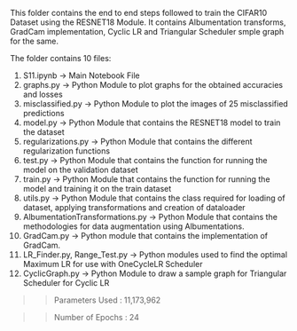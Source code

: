 This folder contains the end to end steps followed to train the CIFAR10 Dataset using the RESNET18 Module. It contains Albumentation transforms, GradCam implementation, Cyclic LR and Triangular Scheduler smple graph for the same.

The folder contains 10 files:

1. S11.ipynb           -> Main Notebook File
2. graphs.py          -> Python Module to plot graphs for the obtained accuracies and losses
3. misclassified.py   -> Python Module to plot the images of 25 misclassified predictions
4. model.py           -> Python Module that contains the RESNET18 model to train the dataset
5. regularizations.py -> Python Module that contains the different regularization functions
6. test.py            -> Python Module that contains the function for running the model on the validation dataset
7. train.py           -> Python Module that contains the function for running the model and training it on the train dataset
8. utils.py           -> Python Module that contains the class required for loading of dataset, applying transformations and creation of dataloader
9. AlbumentationTransformations.py -> Python Module that contains the methodologies for data augmentation using Albumentations.
10. GradCam.py        -> Python module that contains the implementation of GradCam.
11. LR_Finder.py, Range_Test.py -> Python modules used to find the optimal Maximum LR for use with OneCycleLR Scheduler
12. CyclicGraph.py   -> Python Module to draw a sample graph for Triangular Scheduler for Cyclic LR

>>Parameters Used : 11,173,962

>>Number of Epochs : 24


